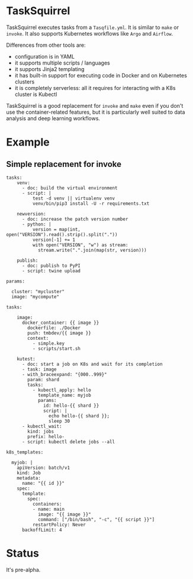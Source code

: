 # TaskSquirrel

TaskSquirrel executes tasks from a `Tasqfile.yml`. It is similar to `make`
or `invoke`. It also supports Kubernetes workflows like `Argo` and `Airflow`.

Differences from other tools are:

- configuration is in YAML
- it supports multiple scripts / languages
- it supports Jinja2 templating
- it has built-in support for executing code in Docker and on Kubernetes clusters
- it is completely serverless: all it requires for interacting with a K8s cluster is Kubectl

TaskSquirrel is a good replacement for `invoke` and `make` even if you don't use
the container-related features, but it is particularly well suited to data analysis
and deep learning workflows.


# Example

## Simple replacement for invoke

```
tasks:
    venv:
      - doc: build the virtual environment
      - script: |
          test -d venv || virtualenv venv
          venv/bin/pip3 install -U -r requirements.txt

    newversion:
      - doc: increase the patch version number
      - python: |
          version = map(int, open("VERSION").read().strip().split("."))
          version[-1] += 1
          with open("VERSION", "w") as stream:
            stream.write(".".join(map(str, version)))

    publish:
      - doc: publish to PyPI
      - script: twine upload
```

```
params:

  cluster: "mycluster"
  image: "mycompute"

tasks:

    image:
      docker_container: {{ image }}
        dockerfile: ./Docker
        push: tmbdev/{{ image }}
        context:
          - simple.key
          - scripts/start.sh

    kutest:
      - doc: start a job on K8s and wait for its completion
      - task: image
      - with_braceexpand: "{000..999}"
        param: shard
        tasks:
          - kubectl_apply: hello
            template_name: myjob
            params:
              id: hello-{{ shard }}
              script: |
                echo hello-{{ shard }};
                sleep 30
      - kubectl_wait:
        kind: jobs
        prefix: hello-
      - script: kubectl delete jobs --all

k8s_templates:

  myjob: |
    apiVersion: batch/v1
    kind: Job
    metadata:
      name: "{{ id }}"
    spec:
      template:
        spec:
          containers:
          - name: main
            image: "{{ image }}"
            command: ["/bin/bash", "-c", "{{ script }}"]
          restartPolicy: Never
      backoffLimit: 4
```

# Status

It's pre-alpha.
